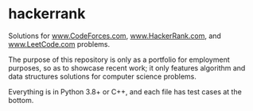 # hackerrank

Solutions for www.CodeForces.com, www.HackerRank.com, and www.LeetCode.com problems.

The purpose of this repository is only as a portfolio for employment purposes, so as to showcase recent work; it only features algorithm
and data structures solutions for computer science problems.

Everything is in Python 3.8+ or C++, and each file has test cases at the bottom.
